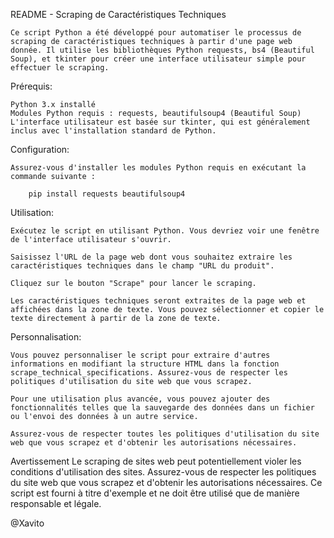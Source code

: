 README - Scraping de Caractéristiques Techniques

	Ce script Python a été développé pour automatiser le processus de scraping de caractéristiques techniques à partir d'une page web donnée. Il utilise les bibliothèques Python requests, bs4 (Beautiful Soup), et tkinter pour créer une interface utilisateur simple pour effectuer le scraping.

Prérequis:

	Python 3.x installé
	Modules Python requis : requests, beautifulsoup4 (Beautiful Soup)
	L'interface utilisateur est basée sur tkinter, qui est généralement inclus avec l'installation standard de Python.

Configuration:

	Assurez-vous d'installer les modules Python requis en exécutant la commande suivante :

		pip install requests beautifulsoup4

Utilisation:

	Exécutez le script en utilisant Python. Vous devriez voir une fenêtre de l'interface utilisateur s'ouvrir.

	Saisissez l'URL de la page web dont vous souhaitez extraire les caractéristiques techniques dans le champ "URL du produit".

	Cliquez sur le bouton "Scrape" pour lancer le scraping.

	Les caractéristiques techniques seront extraites de la page web et affichées dans la zone de texte. Vous pouvez sélectionner et copier le texte directement à partir de la zone de texte.

Personnalisation:

	Vous pouvez personnaliser le script pour extraire d'autres informations en modifiant la structure HTML dans la fonction scrape_technical_specifications. Assurez-vous de respecter les politiques d'utilisation du site web que vous scrapez.

	Pour une utilisation plus avancée, vous pouvez ajouter des fonctionnalités telles que la sauvegarde des données dans un fichier ou l'envoi des données à un autre service.

	Assurez-vous de respecter toutes les politiques d'utilisation du site web que vous scrapez et d'obtenir les autorisations nécessaires.

Avertissement
	Le scraping de sites web peut potentiellement violer les conditions d'utilisation des sites. Assurez-vous de respecter les politiques du site web que vous scrapez et d'obtenir les autorisations nécessaires. Ce script est fourni à titre d'exemple et ne doit être utilisé que de manière responsable et légale.




@Xavito

